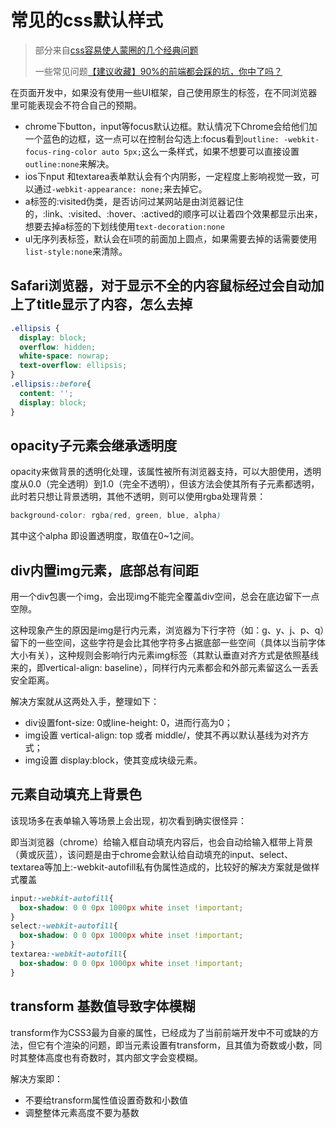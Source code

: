 # 常见的css默认样式

>部分来自[css容易使人蒙圈的几个经典问题](https://juejin.im/post/5e0abd926fb9a04825712e3f)
>
>一些常见问题[【建议收藏】90%的前端都会踩的坑，你中了吗？](https://juejin.im/post/5dfb3e73f265da33b12ea9d3)

在页面开发中，如果没有使用一些UI框架，自己使用原生的标签，在不同浏览器里可能表现会不符合自己的预期。

+ chrome下button，input等focus默认边框。默认情况下Chrome会给他们加一个蓝色的边框，这一点可以在控制台勾选上:focus看到`outline: -webkit-focus-ring-color auto 5px;`这么一条样式，如果不想要可以直接设置`outline:none`来解决。
+ ios下nput 和textarea表单默认会有个内阴影，一定程度上影响视觉一致，可以通过`-webkit-appearance: none;`来去掉它。
+ a标签的:visited伪类，是否访问过某网站是由浏览器记住的，:link、:visited、:hover、:actived的顺序可以让着四个效果都显示出来，想要去掉a标签的下划线使用`text-decoration:none`
+ ul无序列表标签，默认会在li项的前面加上圆点，如果需要去掉的话需要使用`list-style:none`来清除。

## Safari浏览器，对于显示不全的内容鼠标经过会自动加上了title显示了内容，怎么去掉

```css
.ellipsis {
  display: block;
  overflow: hidden;
  white-space: nowrap;
  text-overflow: ellipsis;
}
.ellipsis::before{
  content: '';
  display: block;
}
```

## opacity子元素会继承透明度

opacity来做背景的透明化处理，该属性被所有浏览器支持，可以大胆使用，透明度从0.0（完全透明）到1.0（完全不透明），但该方法会使其所有子元素都透明，此时若只想让背景透明，其他不透明，则可以使用rgba处理背景：

```css
background-color: rgba(red, green, blue, alpha)
```

其中这个alpha 即设置透明度，取值在0~1之间。

## div内置img元素，底部总有间距

用一个div包裹一个img，会出现img不能完全覆盖div空间，总会在底边留下一点空隙。

这种现象产生的原因是img是行内元素，浏览器为下行字符（如：g、y、j、p、q）留下的一些空间，这些字符是会比其他字符多占据底部一些空间（具体以当前字体大小有关），这种规则会影响行内元素img标签（其默认垂直对齐方式是依照基线来的，即vertical-align: baseline），同样行内元素都会和外部元素留这么一丢丢安全距离。

解决方案就从这两处入手，整理如下：

+ div设置font-size: 0或line-height: 0，进而行高为0；
+ img设置 vertical-align: top 或者 middle/，使其不再以默认基线为对齐方式；
+ img设置 display:block，使其变成块级元素。

## 元素自动填充上背景色

该现场多在表单输入等场景上会出现，初次看到确实很怪异：

即当浏览器（chrome）给输入框自动填充内容后，也会自动给输入框带上背景（黄或灰蓝），该问题是由于chrome会默认给自动填充的input、select、textarea等加上:-webkit-autofill私有伪属性造成的，比较好的解决方案就是做样式覆盖

```css
input:-webkit-autofill{
  box-shadow: 0 0 0px 1000px white inset !important;
}
select:-webkit-autofill{
  box-shadow: 0 0 0px 1000px white inset !important;
}
textarea:-webkit-autofill{
  box-shadow: 0 0 0px 1000px white inset !important;
}
```

## transform 基数值导致字体模糊

transform作为CSS3最为自豪的属性，已经成为了当前前端开发中不可或缺的方法，但它有个渲染的问题，即当元素设置有transform，且其值为奇数或小数，同时其整体高度也有奇数时，其内部文字会变模糊。

解决方案即：

+ 不要给transform属性值设置奇数和小数值
+ 调整整体元素高度不要为基数
